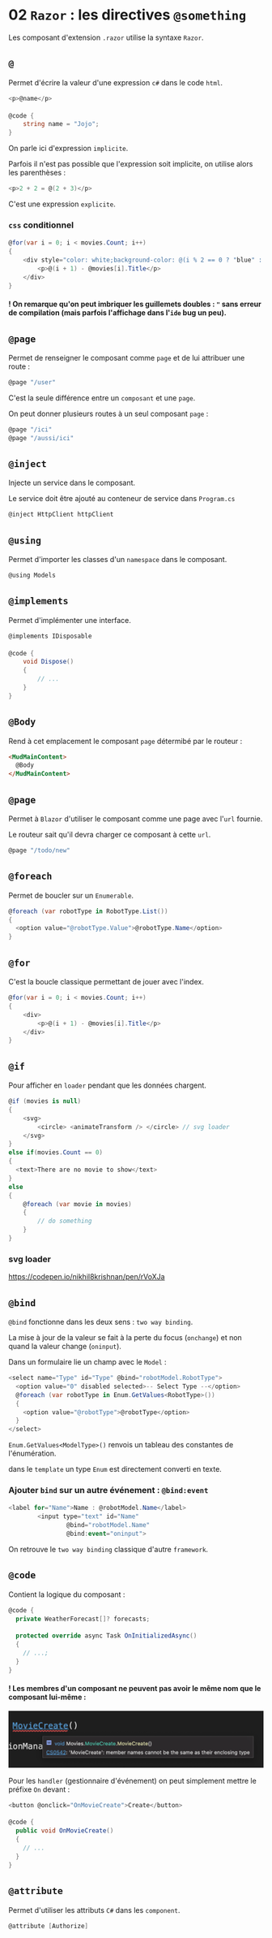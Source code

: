# 02  `Razor` : les directives `@something`

Les composant d'extension `.razor` utilise la syntaxe `Razor`.



## `@`

Permet d'écrire la valeur d'une expression `c#` dans le code `html`.

```cs
<p>@name</p>

@code {
    string name = "Jojo";
}
```

On parle ici d'expression `implicite`.

Parfois il n'est pas possible que l'expression soit implicite, on utilise alors les parenthèses :

```cs
<p>2 + 2 = @(2 + 3)</p>
```

C'est une expression `explicite`.

### `css` conditionnel

```cs
@for(var i = 0; i < movies.Count; i++)
{
    <div style="color: white;background-color: @(i % 2 == 0 ? "blue" : "red")">
        <p>@(i + 1) - @movies[i].Title</p>
    </div>
}
```

#### ! On remarque qu'on peut imbriquer les guillemets doubles : `"` sans erreur de compilation (mais parfois l'affichage dans l'`ide` bug un peu).



## `@page`

Permet de renseigner le composant comme `page` et de lui attribuer une route :

```cs
@page "/user"
```

C'est la seule différence entre un `composant` et une `page`.

On peut donner plusieurs routes à un seul composant `page` :

```cs
@page "/ici"
@page "/aussi/ici"
```



## `@inject`

Injecte un service dans le composant.

Le service doit être ajouté au conteneur de service dans `Program.cs`

```cs
@inject HttpClient httpClient
```



## `@using`

Permet d'importer les classes d'un `namespace` dans le composant.

```cs
@using Models
```



## `@implements`

Permet d'implémenter une interface.

```cs
@implements IDisposable
    
@code {
    void Dispose()
    {
        // ...
    }
}
```





## `@Body`

Rend à cet emplacement le composant `page` détermibé par le routeur :

```html
<MudMainContent>
  @Body
</MudMainContent>
```



## `@page`

Permet à `Blazor` d'utiliser le composant comme une page avec l'`url` fournie.

Le routeur sait qu'il devra charger ce composant à cette `url`.

```cs
@page "/todo/new"
```



## `@foreach`

Permet de boucler sur un `Enumerable`.

```cs
@foreach (var robotType in RobotType.List())
{
  <option value="@robotType.Value">@robotType.Name</option>
}
```



## `@for`

C'est la boucle classique permettant de jouer avec l'index.

```cs
@for(var i = 0; i < movies.Count; i++)
{
    <div>
        <p>@(i + 1) - @movies[i].Title</p>
    </div>
}
```



## `@if`

Pour afficher en `loader` pendant que les données chargent.

```cs
@if (movies is null)
{
    <svg>
        <circle> <animateTransform /> </circle> // svg loader
    </svg>
}
else if(movies.Count == 0)
{
  <text>There are no movie to show</text>
}
else
{
    @foreach (var movie in movies)
    {
        // do something
    }
}
```

### svg loader

https://codepen.io/nikhil8krishnan/pen/rVoXJa



## `@bind`

`@bind` fonctionne dans les deux sens : `two way binding`.

La mise à jour de la valeur se fait à la perte du focus (`onchange`) et non quand la valeur change (`oninput`). 

Dans un formulaire lie un champ avec le `Model` :

```cs
<select name="Type" id="Type" @bind="robotModel.RobotType">
  <option value="0" disabled selected>-- Select Type --</option>
  @foreach (var robotType in Enum.GetValues<RobotType>())
  {
    <option value="@robotType">@robotType</option>
  }
</select>
```

`Enum.GetValues<ModelType>()` renvois un tableau des constantes de l'énumération.

dans le `template` un type `Enum` est directement converti en texte.

### Ajouter `bind` sur un autre événement : `@bind:event`

```cs
<label for="Name">Name : @robotModel.Name</label>
        <input type="text" id="Name" 
  				@bind="robotModel.Name" 
  				@bind:event="oninput">
```

On retrouve le `two way binding` classique d'autre `framework`.



## `@code`

Contient la logique du composant :

```cs
@code {
  private WeatherForecast[]? forecasts;

  protected override async Task OnInitializedAsync()
  {
    // ...;
  }
}
```

#### ! Les membres d'un composant ne peuvent pas avoir le même nom que le composant lui-même :

<img src="assets/same-name-member-not-allowed.png" alt="same-name-member-not-allowed" style="zoom:50%;" />

Pour les `handler` (gestionnaire d'événement) on peut simplement mettre le préfixe `On` devant :

```cs
<button @onclick="OnMovieCreate">Create</button>
  
@code {
  public void OnMovieCreate()
  {
    // ...
  }
}  
```



## `@attribute`

Permet d'utiliser les attributs `C#` dans les `component`.

```cs
@attribute [Authorize]
```



